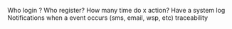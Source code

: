 Who login ?
Who register?
How many time do x action?
Have a system log
Notifications when a event occurs (sms, email, wsp, etc)
traceability
